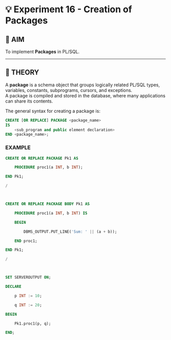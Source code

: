 # 💡 Experiment 16 - Creation of Packages

## 🎯 AIM
To implement **Packages** in PL/SQL.

---

## 📘 THEORY
A **package** is a schema object that groups logically related PL/SQL types, variables, constants, subprograms, cursors, and exceptions.  
A package is compiled and stored in the database, where many applications can share its contents.

The general syntax for creating a package is:

```sql
CREATE [OR REPLACE] PACKAGE <package_name>
IS
    <sub_program and public element declaration>
END <package_name>;
```

### EXAMPLE
```sql
CREATE OR REPLACE PACKAGE Pk1 AS

    PROCEDURE proc1(a INT, b INT);

END Pk1;

/



CREATE OR REPLACE PACKAGE BODY Pk1 AS

    PROCEDURE proc1(a INT, b INT) IS

    BEGIN 

        DBMS_OUTPUT.PUT_LINE('Sum: ' || (a + b));

    END proc1; 

END Pk1;

/



SET SERVEROUTPUT ON;

DECLARE

    p INT := 10;

    q INT := 20;

BEGIN

    Pk1.proc1(p, q);

END;
```
